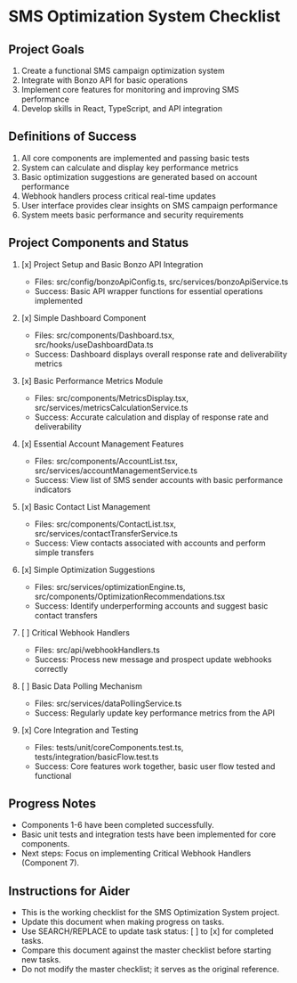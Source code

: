 # SMS Optimization System Checklist

## Project Goals
1. Create a functional SMS campaign optimization system
2. Integrate with Bonzo API for basic operations
3. Implement core features for monitoring and improving SMS performance
4. Develop skills in React, TypeScript, and API integration

## Definitions of Success
1. All core components are implemented and passing basic tests
2. System can calculate and display key performance metrics
3. Basic optimization suggestions are generated based on account performance
4. Webhook handlers process critical real-time updates
5. User interface provides clear insights on SMS campaign performance
6. System meets basic performance and security requirements

## Project Components and Status
1. [x] Project Setup and Basic Bonzo API Integration
   - Files: src/config/bonzoApiConfig.ts, src/services/bonzoApiService.ts
   - Success: Basic API wrapper functions for essential operations implemented

2. [x] Simple Dashboard Component
   - Files: src/components/Dashboard.tsx, src/hooks/useDashboardData.ts
   - Success: Dashboard displays overall response rate and deliverability metrics

3. [x] Basic Performance Metrics Module
   - Files: src/components/MetricsDisplay.tsx, src/services/metricsCalculationService.ts
   - Success: Accurate calculation and display of response rate and deliverability

4. [x] Essential Account Management Features
   - Files: src/components/AccountList.tsx, src/services/accountManagementService.ts
   - Success: View list of SMS sender accounts with basic performance indicators

5. [x] Basic Contact List Management
   - Files: src/components/ContactList.tsx, src/services/contactTransferService.ts
   - Success: View contacts associated with accounts and perform simple transfers

6. [x] Simple Optimization Suggestions
   - Files: src/services/optimizationEngine.ts, src/components/OptimizationRecommendations.tsx
   - Success: Identify underperforming accounts and suggest basic contact transfers

7. [ ] Critical Webhook Handlers
   - Files: src/api/webhookHandlers.ts
   - Success: Process new message and prospect update webhooks correctly

8. [ ] Basic Data Polling Mechanism
   - Files: src/services/dataPollingService.ts
   - Success: Regularly update key performance metrics from the API

9. [x] Core Integration and Testing
   - Files: tests/unit/coreComponents.test.ts, tests/integration/basicFlow.test.ts
   - Success: Core features work together, basic user flow tested and functional

## Progress Notes
- Components 1-6 have been completed successfully.
- Basic unit tests and integration tests have been implemented for core components.
- Next steps: Focus on implementing Critical Webhook Handlers (Component 7).

## Instructions for Aider
- This is the working checklist for the SMS Optimization System project.
- Update this document when making progress on tasks.
- Use SEARCH/REPLACE to update task status: [ ] to [x] for completed tasks.
- Compare this document against the master checklist before starting new tasks.
- Do not modify the master checklist; it serves as the original reference.
